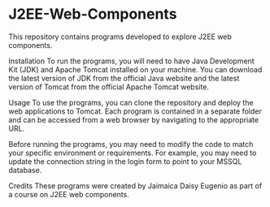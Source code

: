 # J2EE-Web-Components

This repository contains programs developed to explore J2EE web components. 

Installation
To run the programs, you will need to have Java Development Kit (JDK) and Apache Tomcat installed on your machine. You can download the latest version of JDK from the official Java website and the latest version of Tomcat from the official Apache Tomcat website.

Usage
To use the programs, you can clone the repository and deploy the web applications to Tomcat. Each program is contained in a separate folder and can be accessed from a web browser by navigating to the appropriate URL.

Before running the programs, you may need to modify the code to match your specific environment or requirements. For example, you may need to update the connection string in the login form to point to your MSSQL database.

Credits
These programs were created by Jaimaica Daisy Eugenio as part of a course on J2EE web components.

